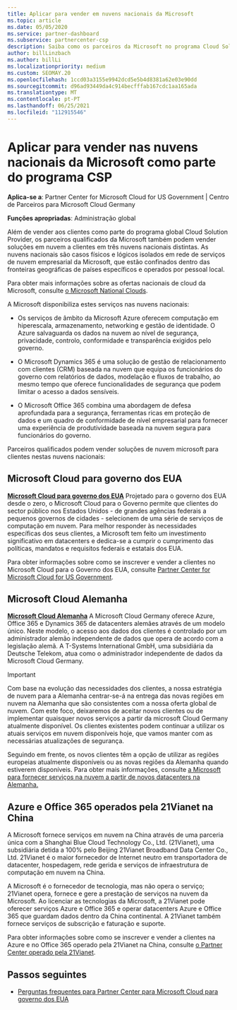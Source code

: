 ```yaml
---
title: Aplicar para vender em nuvens nacionais da Microsoft
ms.topic: article
ms.date: 05/05/2020
ms.service: partner-dashboard
ms.subservice: partnercenter-csp
description: Saiba como os parceiros da Microsoft no programa Cloud Solution Provider podem vender a clientes matriculados em nuvens nacionais suportadas.
author: billLinzbach
ms.author: billLi
ms.localizationpriority: medium
ms.custom: SEOMAY.20
ms.openlocfilehash: 1ccd03a3155e9942dcd5e5b4d8381a62e03e90dd
ms.sourcegitcommit: d96ad93449da4c914becfffab167cdc1aa165ada
ms.translationtype: MT
ms.contentlocale: pt-PT
ms.lasthandoff: 06/25/2021
ms.locfileid: "112915546"
---
```

# <a name="apply-to-sell-in-microsoft-national-clouds-as-part-of-the-csp-program"></a>Aplicar para vender nas nuvens nacionais da Microsoft como parte do programa CSP

**Aplica-se a**: Partner Center for Microsoft Cloud for US Government | Centro de Parceiros para Microsoft Cloud Germany

**Funções apropriadas**: Administração global

Além de vender aos clientes como parte do programa global Cloud Solution Provider, os parceiros qualificados da Microsoft também podem vender soluções em nuvem a clientes em três nuvens nacionais distintas. As nuvens nacionais são casos físicos e lógicos isolados em rede de serviços de nuvem empresarial da Microsoft, que estão confinados dentro das fronteiras geográficas de países específicos e operados por pessoal local.

Para obter mais informações sobre as ofertas nacionais de cloud da Microsoft, consulte [o Microsoft National Clouds](https://www.microsoft.com/trustcenter/cloudservices/nationalcloud).

A Microsoft disponibiliza estes serviços nas nuvens nacionais:

-   Os serviços de âmbito da Microsoft Azure oferecem computação em hiperescala, armazenamento, networking e gestão de identidade. O Azure salvaguarda os dados na nuvem ao nível de segurança, privacidade, controlo, conformidade e transparência exigidos pelo governo.

-   O Microsoft Dynamics 365 é uma solução de gestão de relacionamento com clientes (CRM) baseada na nuvem que equipa os funcionários do governo com relatórios de dados, modelação e fluxos de trabalho, ao mesmo tempo que oferece funcionalidades de segurança que podem limitar o acesso a dados sensíveis.

-   O Microsoft Office 365 combina uma abordagem de defesa aprofundada para a segurança, ferramentas ricas em proteção de dados e um quadro de conformidade de nível empresarial para fornecer uma experiência de produtividade baseada na nuvem segura para funcionários do governo.

Parceiros qualificados podem vender soluções de nuvem microsoft para clientes nestas nuvens nacionais:

## <a name="microsoft-cloud-for-us-government"></a>Microsoft Cloud para governo dos EUA

[**Microsoft Cloud para governo dos EUA**](https://www.microsoft.com/trustcenter/cloudservices/nationalcloud#Microsoft_Cloud_for_US) Projetado para o governo dos EUA desde o zero, o Microsoft Cloud para o Governo permite que clientes do sector público nos Estados Unidos - de grandes agências federais a pequenos governos de cidades - selecionem de uma série de serviços de computação em nuvem. Para melhor responder às necessidades específicas dos seus clientes, a Microsoft tem feito um investimento significativo em datacenters e dedica-se a cumprir o cumprimento das políticas, mandatos e requisitos federais e estatais dos EUA. 

Para obter informações sobre como se inscrever e vender a clientes no Microsoft Cloud para o Governo dos EUA, consulte [Partner Center for Microsoft Cloud for US Government](partner-center-for-microsoft-us-govt-cloud.md).

## <a name="microsoft-cloud-germany"></a>Microsoft Cloud Alemanha

[**Microsoft Cloud Alemanha**](https://www.microsoft.com/trustcenter/cloudservices/nationalcloud#Microsoft_Cloud_Germany) A Microsoft Cloud Germany oferece Azure, Office 365 e Dynamics 365 de datacenters alemães através de um modelo único. Neste modelo, o acesso aos dados dos clientes é controlado por um administrador alemão independente de dados que opera de acordo com a legislação alemã. A T-Systems International GmbH, uma subsidiária da Deutsche Telekom, atua como o administrador independente de dados da Microsoft Cloud Germany.

> [!IMPORTANT]  
> Com base na evolução das necessidades dos clientes, a nossa estratégia de nuvem para a Alemanha centrar-se-á na entrega das novas regiões em nuvem na Alemanha que são consistentes com a nossa oferta global de nuvem. Com este foco, deixaremos de aceitar novos clientes ou de implementar quaisquer novos serviços a partir da microsoft Cloud Germany atualmente disponível. Os clientes existentes podem continuar a utilizar os atuais serviços em nuvem disponíveis hoje, que vamos manter com as necessárias atualizações de segurança.
>  
> Seguindo em frente, os novos clientes têm a opção de utilizar as regiões europeias atualmente disponíveis ou as novas regiões da Alemanha quando estiverem disponíveis. Para obter mais informações, consulte [a Microsoft para fornecer serviços na nuvem a partir de novos datacenters na Alemanha.](https://news.microsoft.com/europe/2018/08/31/microsoft-to-deliver-cloud-services-from-new-datacentres-in-germany-in-2019-to-meet-evolving-customer-needs/)

    
## <a name="azure-and-office-365-operated-by-21vianet-in-china"></a>Azure e Office 365 operados pela 21Vianet na China

A Microsoft fornece serviços em nuvem na China através de uma parceria única com a Shanghai Blue Cloud Technology Co., Ltd. (21Vianet), uma subsidiária detida a 100% pelo Beijing 21Vianet Broadband Data Center Co., Ltd. 21Vianet é o maior fornecedor de Internet neutro em transportadora de datacenter, hospedagem, rede gerida e serviços de infraestrutura de computação em nuvem na China. 

A Microsoft é o fornecedor de tecnologia, mas não opera o serviço; 21Vianet opera, fornece e gere a prestação de serviços na nuvem da Microsoft. Ao licenciar as tecnologias da Microsoft, a 21Vianet pode oferecer serviços Azure e Office 365 e operar datacenters Azure e Office 365 que guardam dados dentro da China continental. A 21Vianet também fornece serviços de subscrição e faturação e suporte.

Para obter informações sobre como se inscrever e vender a clientes na Azure e no Office 365 operado pela 21Vianet na China, consulte [o Partner Center operado pela 21Vianet](https://www.21vbluecloud.com/partner-china/welcome/).

## <a name="next-steps"></a>Passos seguintes

- [Perguntas frequentes para Partner Center para Microsoft Cloud para governo dos EUA](faq-for-us-govt-cloud.yml)
